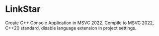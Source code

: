 # LinkStar
Create C++ Console Application in MSVC 2022.
Compile to MSVC 2022, C++20 standard, disable language extension in project settings.